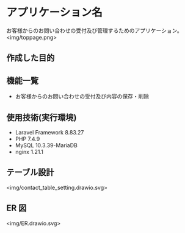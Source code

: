 # アプリケーション名

お客様からのお問い合わせの受付及び管理するためのアプリケーション。
<img/toppage.png>

## 作成した目的

## 機能一覧

- お客様からのお問い合わせの受付及び内容の保存・削除

## 使用技術(実行環境)

- Laravel Framework 8.83.27
- PHP 7.4.9
- MySQL 10.3.39-MariaDB
- nginx 1.21.1

## テーブル設計

<img/contact_table_setting.drawio.svg>

## ER 図

<img/ER.drawio.svg>
